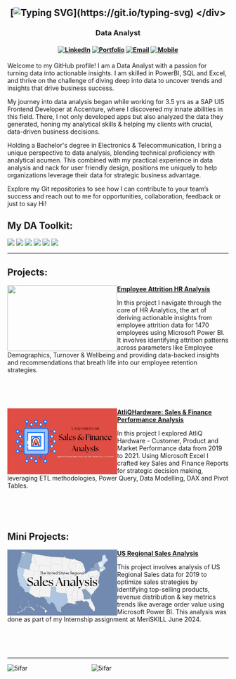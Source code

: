 <!-- ## <img src="https://storage.googleapis.com/gweb-cloudblog-publish/original_images/DataAnalytics.gif" width="60%" height="60%" align="center"> -->

## <div align="center"> [![Typing SVG](https://readme-typing-svg.demolab.com?font=Fira+Code&weight=600&size=27&duration=1000&pause=1500&center=true&vCenter=true&width=500&height=100&lines=Hi!+I+am+Sagar+More.;I+am+a+Data+Enthusiast.;Checkout+my+Github+Profile+%E2%9D%A4%EF%B8%8F!)](https://git.io/typing-svg) </div>

### <div align="center"> Data Analyst </div>
#### <div align="center"> [![LinkedIn](https://img.shields.io/badge/|-LinkedIn-informational?style=flat&logo=linkedin&logoColor=white)](https://www.linkedin.com/in/sagarmorework) [![Portfolio](https://img.shields.io/badge/|-Portfolio-333333?style=flat&logo=affine&logoColor=white)](https://codebasics.io/portfolio/Sagar-More) [![Email](https://img.shields.io/badge/|-Email-D14836?style=flat&logo=gmail&logoColor=white)](mailto:sagarmore.work@gmail.com) [![Mobile](https://img.shields.io/badge/|-(+91)8329843490-6AA84F?style=flat&logo=allocine&logoColor=white)]() </div>

Welcome to my GitHub profile! I am a Data Analyst with a passion for turning data into actionable insights. I am skilled in PowerBI, SQL and Excel, and thrive on the challenge of diving deep into data to uncover trends and insights that drive business success.

My journey into data analysis began while working for 3.5 yrs as a SAP UI5 Frontend Developer at Accenture, where I discovered my innate abilities in this field. There, I not only developed apps but also analyzed the data they generated, honing my analytical skills & helping my clients with crucial, data-driven business decisions.

Holding a Bachelor's degree in Electronics & Telecommunication, I bring a unique perspective to data analysis, blending technical proficiency with analytical acumen. This combined with my practical experience in data analysis and nack for user friendly design, positions me uniquely to help organizations leverage their data for strategic business advantage.

Explore my Git repositories to see how I can contribute to your team’s success and reach out to me for opportunities, collaboration, feedback or just to say Hi!

## My DA Toolkit:
![](https://img.shields.io/badge/|-PowerBI-informational?style=flat&logo=PowerBI&logoColor=F2C811&color=F2C811)
![](https://img.shields.io/badge/|-MySQL-informational?style=flat&logo=MySQL&logoColor=4479A1&color=4479A1)
![](https://img.shields.io/badge/|-PostgreSQL-informational?style=flat&logo=PostgreSQL&logoColor=4169E1&color=4169E1)
![](https://img.shields.io/badge/|-Excel-informational?style=flat&logo=microsoftExcel&logoColor=217346&color=217346)
![](https://img.shields.io/badge/|-Canva-informational?style=flat&logo=canva&logoColor=00C4CC&color=00C4CC)
![](https://img.shields.io/badge/|-Statistics-informational?style=flat&logo=stitcher&logoColor=000000&color=grey)
<!--![](https://img.shields.io/badge/|-Tableau-informational?style=flat&logo=Tableau&color=blue)
![](https://img.shields.io/badge/|-R-informational?style=flat&logo=R&color=informational)
![](https://img.shields.io/badge/|-Python-informational?style=flat&logo=Python&color=yellow)-->
<!-- <p align="left"> <img src="https://komarev.com/ghpvc/?username=5ifar&label=Profile%20Views&color=blue&style=flat&base=300" alt="5ifar" /> </p> -->

---

## Projects:

<img align="left" width="250" height="150" src="https://github.com/5ifar/MeriSKILL_HR_Attrition_Analysis/blob/main/Assets/Employee%20Attrition%20HR%20Analysis%20Project%20Thumbnail.png"> **[Employee Attrition HR Analysis](https://github.com/5ifar/MeriSKILL_HR_Attrition_Analysis)**
</p> In this project I navigate through the core of HR Analytics, the art of deriving actionable insights from employee attrition data for 1470 employees using Microsoft Power BI. It involves identifying attrition patterns across parameters like Employee Demographics, Turnover & Wellbeing and providing data-backed insights and recommendations that breath life into our employee retention strategies.
</p>
<br><br><br>

<img align="left" width="250" height="150" src="https://github.com/5ifar/AtliQHardware_Sales_and_Finance_Analytics/blob/main/Assets/AtliQ%20Hardware%20-%20Project%20Thumbnail.png"> **[AtliQHardware: Sales & Finance Performance Analysis](https://github.com/5ifar/AtliQHardware_Sales_and_Finance_Analytics)**
</p> In this project I explored AtliQ Hardware - Customer, Product and Market Performance data from 2019 to 2021. Using Microsoft Excel I crafted key Sales and Finance Reports for strategic decision making, leveraging ETL methodologies, Power Query, Data Modelling, DAX and Pivot Tables.
</p>
<br><br><br>

## Mini Projects:

<img align="left" width="250" height="150" src="https://github.com/5ifar/MeriSKILL_Sales_Analysis/blob/main/Assets/MeriSKILL_Sales_Analysis%20Project%20Thumbnail%20Blue.png"> **[US Regional Sales Analysis](https://github.com/5ifar/MeriSKILL_Sales_Analysis)**
</p> This project involves analysis of US Regional Sales data for 2019 to optimize sales strategies by identifying top-selling products, revenue distribution & key metrics trends like average order value using Microsoft Power BI. This analysis was done as part of my Internship assignment at MeriSKILL June 2024.
</p>
<br><br><br>

---

<img align="left" src="https://github-readme-stats.vercel.app/api?username=5ifar&theme=dark&show_icons=true&locale=en" alt="5ifar" width="38%" height="38%">
<img align="left" src="https://github-readme-streak-stats.herokuapp.com/?user=5ifar&theme=dark&show_icons=true" alt="5ifar" width="40%" height="40%">
<!--<img align="left" src = "https://github-readme-stats-sigma-five.vercel.app/api/top-langs/?username=5ifar&theme=dark" alt="5ifar" width="40%" height="40%">-->
